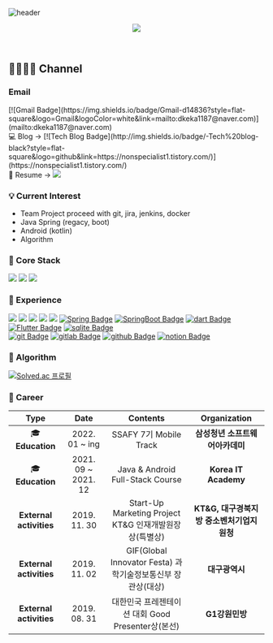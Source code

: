 ![header](https://capsule-render.vercel.app/api?type=soft&color=auto&height=150&section=header&text=SaehyunSim&fontSize=70&animation=twinkling)

<p align="center">
 <a href="https://hits.seeyoufarm.com"><img src="https://hits.seeyoufarm.com/api/count/incr/badge.svg?url=https%3A%2F%2Fgithub.com%2FNonspecialist1&count_bg=%23ED6DA3&title_bg=%2386757E&icon=github.svg&icon_color=%23E1DEDE&title=Hits&edge_flat=false"/></a>
</p>
</br>

<h2> 🚓🧏🏻‍♂️ Channel </h2>
<h3> Email </h3> [![Gmail Badge](https://img.shields.io/badge/Gmail-d14836?style=flat-square&logo=Gmail&logoColor=white&link=mailto:dkeka1187@naver.com)](mailto:dkeka1187@naver.com)
<br/>
💻 Blog -> [![Tech Blog Badge](http://img.shields.io/badge/-Tech%20blog-black?style=flat-square&logo=github&link=https://nonspecialist1.tistory.com/)](https://nonspecialist1.tistory.com/) 
<br/>
📃 Resume -> <a href="https://steel-kilometer-fce.notion.site/Sim-5bbb8d625dee4134bcc47fb32f0de183"><img src="https://img.shields.io/badge/Notion-181717?style=flat-square&logo=Notion&logoColor=white"/></a>
<br/>

### 💡 Current Interest 
- Team Project proceed with git, jira, jenkins, docker
- Java Spring (regacy, boot)
- Android (kotlin)
- Algorithm

### 🌈 Core Stack
<a href="https://github.com/dkeka1187" target="_blank"><img src="https://img.shields.io/badge/-Java-007396?style=flat-square&logo=Java&logoColor=white"/></a>
<a href="https://github.com/dkeka1187" target="_blank"><img src="https://img.shields.io/badge/-Kotlin-0095D5?style=flat-square&logo=Kotlin&logoColor=white"/></a> 
<a href="https://github.com/dkeka1187" target="_blank"><img src="https://img.shields.io/badge/-Android-3DDC84?style=flat-square&logo=Android&logoColor=white"/></a>
<br/>

### 🌸 Experience
<a href="https://github.com/dkeka1187" target="_blank"><img src="https://img.shields.io/badge/-JavaScript-F7DF1E?style=flat-square&logo=JavaScript&logoColor=white"/></a>
<a href="https://github.com/dkeka1187" target="_blank"><img src="https://img.shields.io/badge/-HTML5-E34F26?style=flat-square&logo=HTML5&logoColor=white"/></a>
<a href="https://github.com/dkeka1187" target="_blank"><img src="https://img.shields.io/badge/-CSS3-1572B6?style=flat-square&logo=CSS3&logoColor=white"/></a>
<a href="https://github.com/dkeka1187" target="_blank"><img src="https://img.shields.io/badge/-MySQL-4479A1?style=flat-square&logo=MySQL&logoColor=white"/></a>
<a href="https://github.com/dkeka1187" target="_blank"><img src="https://img.shields.io/badge/-Firebase-FFCA28?style=flat-square&logo=Firebase&logoColor=black"/></a>
[![Spring Badge](https://img.shields.io/badge/spring-6DB33F?style=flat-square&logo=Spring&logoColor=white)](https://www.Spring.org/)
[![SpringBoot Badge](https://img.shields.io/badge/springboot-6DB33F?style=flat-square&logo=Springboot&logoColor=white)](https://www.SpringBoot.org/)
[![dart Badge](https://img.shields.io/badge/dart-0175C2?style=flat-square&logo=dart&logoColor=white)](https://dart.org/)
[![Flutter Badge](https://img.shields.io/badge/Flutter-02569B?style=flat-square&logo=Flutter&logoColor=white)](https://Flutter.org/)
[![sqlite Badge](https://img.shields.io/badge/sqlite-003B57?style=flat-square&logo=sqlite&logoColor=white)](https://www.sqlite.com/)
</br>
[![git Badge](https://img.shields.io/badge/git-F05032?style=flat-square&logo=git&logoColor=white)](https://git.com/)
[![gitlab Badge](https://img.shields.io/badge/gitlab-FCA121?style=flat-square&logo=gitlab&logoColor=white)](https://gitlab.com/)
[![github Badge](https://img.shields.io/badge/github-181717?style=flat-square&logo=github&logoColor=white)](https://github.com/)
[![notion Badge](https://img.shields.io/badge/Notion-181717?style=flat-square&logo=Notion&logoColor=white)](https://www.notion.so/ko-kr)
<br/>

### 🎰 Algorithm
[![Solved.ac
프로필](http://mazassumnida.wtf/api/v2/generate_badge?boj=dkeka1187)](https://solved.ac/dkeka1187)

### 💜 Career
| **Type** | **Date** | **Contents** | **Organization** |
|:--------:|:--------:|:--------:|:--------:|
| 🎓**Education** | 2022. 01 ~ ing | SSAFY 7기 Mobile Track | **삼성청년 소프트웨어아카데미** |
| 🎓**Education** | 2021. 09 ~ 2021. 12 | Java & Android Full-Stack Course | **Korea IT Academy** |
| **External activities** | 2019. 11. 30 | Start-Up Marketing Project KT&G 인재개발원장상(특별상) | **KT&G, 대구경북지방 중소벤처기업지원청** |
| **External activities** | 2019. 11. 02 | GIF(Global Innovator Festa) 과학기술정보통신부 장관상(대상) | **대구광역시** |
| **External activities** | 2019. 08. 31 | 대한민국 프레젠테이션 대회 Good Presenter상(본선) | **G1강원민방** |

